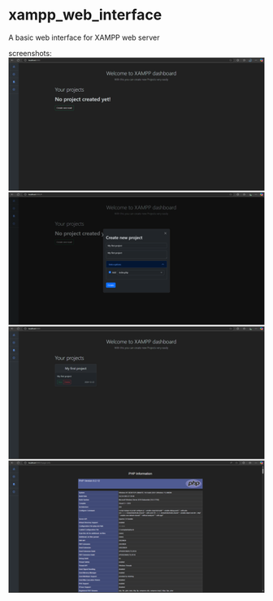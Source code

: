 # xampp_web_interface
A basic web interface for XAMPP web server

screenshots:
![image description](screenshots/Screenshot%202024-12-23%20101440.png)
![image description](screenshots/Screenshot%202024-12-23%20101655.png)
![image description](screenshots/Screenshot%202024-12-23%20101703.png)
![image description](screenshots/Screenshot%202024-12-24%20163427.png)